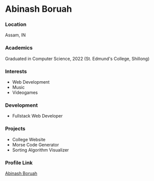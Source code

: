 # Abinash Boruah

### Location

Assam, IN

### Academics

Graduated in Computer Science, 2022 (St. Edmund's College, Shillong)

### Interests

- Web Development
- Music
- Videogames

### Development

- Fullstack Web Developer

### Projects

- College Website
- Morse Code Generator
- Sorting Algorithm Visualizer

### Profile Link

[Abinash Boruah](https://github.com/rockkidd23)
